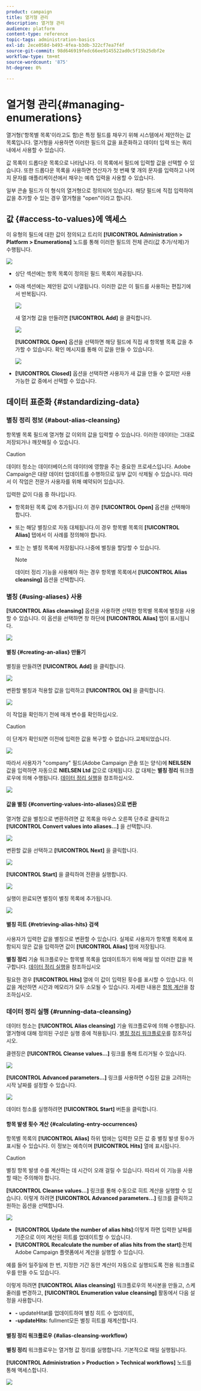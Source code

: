 ```yaml
---
product: campaign
title: 열거형 관리
description: 열거형 관리
audience: platform
content-type: reference
topic-tags: administration-basics
exl-id: 2ece058d-b493-4fea-b3db-322cf7ea7f4f
source-git-commit: 98d646919fedc66ee9145522ad0c5f15b25dbf2e
workflow-type: tm+mt
source-wordcount: '875'
ht-degree: 0%

---
```


# 열거형 관리{#managing-enumerations}

열거형(&#39;항목별 목록&#39;이라고도 함)은 특정 필드를 채우기 위해 시스템에서 제안하는 값 목록입니다. 열거형을 사용하면 이러한 필드의 값을 표준화하고 데이터 입력 또는 쿼리 내에서 사용할 수 있습니다.

값 목록이 드롭다운 목록으로 나타납니다. 이 목록에서 필드에 입력할 값을 선택할 수 있습니다. 또한 드롭다운 목록을 사용하면 연산자가 첫 번째 몇 개의 문자를 입력하고 나머지 문자를 애플리케이션에서 채우는 예측 입력을 사용할 수 있습니다.

일부 콘솔 필드가 이 형식의 열거형으로 정의되어 있습니다. 해당 필드에 직접 입력하여 값을 추가할 수 있는 경우 열거형을 &quot;open&quot;이라고 합니다.

## 값 {#access-to-values}에 액세스

이 유형의 필드에 대한 값이 정의되고 트리의 **[!UICONTROL Administration > Platform > Enumerations]** 노드를 통해 이러한 필드의 전체 관리(값 추가/삭제)가 수행됩니다.

![](assets/s_ncs_user_itemized_list_node.png)

* 상단 섹션에는 항목 목록이 정의된 필드 목록이 제공됩니다.
* 아래 섹션에는 제안된 값이 나열됩니다. 이러한 값은 이 필드를 사용하는 편집기에서 반복됩니다.

   ![](assets/s_ncs_user_itemized_list_values.png)

   새 열거형 값을 만들려면 **[!UICONTROL Add]** 을 클릭합니다.

   ![](assets/s_ncs_user_itemized_list.png)

   **[!UICONTROL Open]** 옵션을 선택하면 해당 필드에 직접 새 항목별 목록 값을 추가할 수 있습니다. 확인 메시지를 통해 이 값을 만들 수 있습니다.

   ![](assets/s_ncs_user_itemized_list_new_value.png)

* **[!UICONTROL Closed]** 옵션을 선택하면 사용자가 새 값을 만들 수 없지만 사용 가능한 값 중에서 선택할 수 있습니다.

## 데이터 표준화 {#standardizing-data}

### 별칭 정리 정보 {#about-alias-cleansing}

항목별 목록 필드에 열거형 값 이외의 값을 입력할 수 있습니다. 이러한 데이터는 그대로 저장되거나 깨끗해질 수 있습니다.

>[!CAUTION]
>
>데이터 청소는 데이터베이스의 데이터에 영향을 주는 중요한 프로세스입니다. Adobe Campaign은 대량 데이터 업데이트를 수행하므로 일부 값이 삭제될 수 있습니다. 따라서 이 작업은 전문가 사용자를 위해 예약되어 있습니다.

입력한 값이 다음 중 하나입니다.

* 항목화된 목록 값에 추가됩니다.이 경우 **[!UICONTROL Open]** 옵션을 선택해야 합니다.
* 또는 해당 별칭으로 자동 대체됩니다.이 경우 항목별 목록의 **[!UICONTROL Alias]** 탭에서 이 사례를 정의해야 합니다.
* 또는 는 별칭 목록에 저장됩니다.나중에 별칭을 할당할 수 있습니다.

   >[!NOTE]
   >
   >데이터 정리 기능을 사용해야 하는 경우 항목별 목록에서 **[!UICONTROL Alias cleansing]** 옵션을 선택합니다.

### 별칭 {#using-aliases} 사용

**[!UICONTROL Alias cleansing]** 옵션을 사용하면 선택한 항목별 목록에 별칭을 사용할 수 있습니다. 이 옵션을 선택하면 창 하단에 **[!UICONTROL Alias]** 탭이 표시됩니다.

![](assets/s_ncs_user_itemized_list_alias_option.png)

#### 별칭 {#creating-an-alias} 만들기

별칭을 만들려면 **[!UICONTROL Add]** 을 클릭합니다.

![](assets/s_ncs_user_itemized_list_alias_create.png)

변환할 별칭과 적용할 값을 입력하고 **[!UICONTROL Ok]** 을 클릭합니다.

![](assets/s_ncs_user_itemized_list_alias_create_2.png)

이 작업을 확인하기 전에 매개 변수를 확인하십시오.

>[!CAUTION]
>
>이 단계가 확인되면 이전에 입력한 값을 복구할 수 없습니다.교체되었습니다.

![](assets/s_ncs_user_itemized_list_alias_create_3.png)

따라서 사용자가 &quot;company&quot; 필드(Adobe Campaign 콘솔 또는 양식)에 **NEILSEN** 값을 입력하면 자동으로 **NIELSEN Ltd** 값으로 대체됩니다. 값 대체는 **별칭 정리** 워크플로우에 의해 수행됩니다. [데이터 정리 실행](#running-data-cleansing)을 참조하십시오.

![](assets/s_ncs_user_itemized_list_alias_use.png)

#### 값을 별칭 {#converting-values-into-aliases}으로 변환

열거형 값을 별칭으로 변환하려면 값 목록을 마우스 오른쪽 단추로 클릭하고 **[!UICONTROL Convert values into aliases...]** 을 선택합니다.

![](assets/s_ncs_user_itemized_list_alias_detail.png)

변환할 값을 선택하고 **[!UICONTROL Next]** 을 클릭합니다.

![](assets/s_ncs_user_itemized_list_alias_transform.png)

**[!UICONTROL Start]** 을 클릭하여 전환을 실행합니다.

![](assets/s_ncs_user_itemized_list_alias_detail1.png)

실행이 완료되면 별칭이 별칭 목록에 추가됩니다.

![](assets/s_ncs_user_itemized_list_alias_detail2.png)

#### 별칭 히트 {#retrieving-alias-hits} 검색

사용자가 입력한 값을 별칭으로 변환할 수 있습니다. 실제로 사용자가 항목별 목록에 포함되지 않은 값을 입력하면 값이 **[!UICONTROL Alias]** 탭에 저장됩니다.

**별칭 정리** 기술 워크플로우는 항목별 목록을 업데이트하기 위해 매일 밤 이러한 값을 복구합니다. [데이터 정리 실행](#running-data-cleansing)을 참조하십시오

필요한 경우 **[!UICONTROL Hits]** 열에 이 값이 입력된 횟수를 표시할 수 있습니다. 이 값을 계산하면 시간과 메모리가 모두 소모될 수 있습니다. 자세한 내용은 [항목 계산](#calculating-entry-occurrences)을 참조하십시오.

### 데이터 정리 실행 {#running-data-cleansing}

데이터 청소는 **[!UICONTROL Alias cleansing]** 기술 워크플로우에 의해 수행됩니다. 열거형에 대해 정의된 구성은 실행 중에 적용됩니다. [별칭 정리 워크플로우](#alias-cleansing-workflow)를 참조하십시오.

클렌징은 **[!UICONTROL Cleanse values...]** 링크를 통해 트리거될 수 있습니다.

![](assets/s_ncs_user_itemized_list_alias_start_normalize.png)

**[!UICONTROL Advanced parameters...]** 링크를 사용하면 수집된 값을 고려하는 시작 날짜를 설정할 수 있습니다.

![](assets/s_ncs_user_itemized_list_alias_normalize.png)

데이터 청소를 실행하려면 **[!UICONTROL Start]** 버튼을 클릭합니다.

#### 항목 발생 횟수 계산 {#calculating-entry-occurrences}

항목별 목록의 **[!UICONTROL Alias]** 하위 탭에는 입력한 모든 값 중 별칭 발생 횟수가 표시될 수 있습니다. 이 정보는 예측이며 **[!UICONTROL Hits]** 열에 표시됩니다.

>[!CAUTION]
>
>별칭 항목 발생 수를 계산하는 데 시간이 오래 걸릴 수 있습니다. 따라서 이 기능을 사용할 때는 주의해야 합니다.

**[!UICONTROL Cleanse values...]** 링크를 통해 수동으로 히트 계산을 실행할 수 있습니다. 이렇게 하려면 **[!UICONTROL Advanced parameters...]** 링크를 클릭하고 원하는 옵션을 선택합니다.

![](assets/s_ncs_user_itemized_list_alias_hits.png)

* **[!UICONTROL Update the number of alias hits]**:이렇게 하면 입력한 날짜를 기준으로 이미 계산된 히트를 업데이트할 수 있습니다.
* **[!UICONTROL Recalculate the number of alias hits from the start]**:전체 Adobe Campaign 플랫폼에서 계산을 실행할 수 있습니다.

예를 들어 일주일에 한 번, 지정한 기간 동안 계산이 자동으로 실행되도록 전용 워크플로우를 만들 수도 있습니다.

이렇게 하려면 **[!UICONTROL Alias cleansing]** 워크플로우의 복사본을 만들고, 스케줄러를 변경하고, **[!UICONTROL Enumeration value cleansing]** 활동에서 다음 설정을 사용합니다.

* **-** updateHitat를 업데이트하여 별칭 히트 수 업데이트,
* **-updateHits:**  fullment모든 별칭 히트를 재계산합니다.

#### 별칭 정리 워크플로우 {#alias-cleansing-workflow}

**별칭 정리** 워크플로우는 열거형 값 정리를 실행합니다. 기본적으로 매일 실행됩니다.

**[!UICONTROL Administration > Production > Technical workflows]** 노드를 통해 액세스합니다.

![](assets/s_ncs_user_itemized_list_alias_wf.png)
